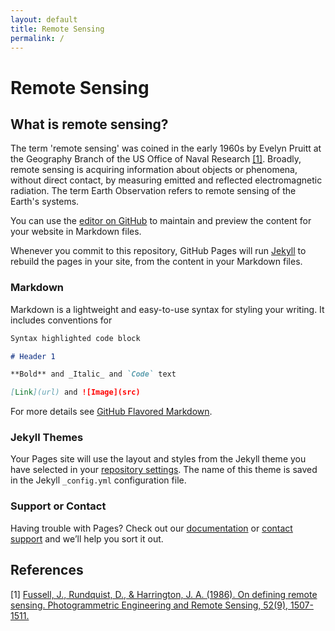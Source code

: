 ```yaml
---
layout: default
title: Remote Sensing
permalink: /
---
```


# Remote Sensing 

## What is remote sensing?

The term 'remote sensing' was coined in the early 1960s by Evelyn Pruitt at the 
Geography Branch of the US Office of Naval Research [[1]](#1). Broadly, remote sensing 
is acquiring information about objects or phenomena, without direct contact, by measuring 
emitted and reflected electromagnetic radiation. The term Earth Observation refers to remote sensing 
of the Earth's systems.

You can use the [editor on GitHub](https://github.com/jbrownrs/remote_sensing_website/edit/gh-pages/index.md) to maintain and preview the content for your website in Markdown files.

Whenever you commit to this repository, GitHub Pages will run [Jekyll](https://jekyllrb.com/) to rebuild the pages in your site, from the content in your Markdown files.

### Markdown

Markdown is a lightweight and easy-to-use syntax for styling your writing. It includes conventions for

```markdown
Syntax highlighted code block

# Header 1

**Bold** and _Italic_ and `Code` text

[Link](url) and ![Image](src)
```

For more details see [GitHub Flavored Markdown](https://guides.github.com/features/mastering-markdown/).

### Jekyll Themes

Your Pages site will use the layout and styles from the Jekyll theme you have selected in your [repository settings](https://github.com/jbrownrs/remote_sensing_website/settings/pages). The name of this theme is saved in the Jekyll `_config.yml` configuration file.

### Support or Contact

Having trouble with Pages? Check out our [documentation](https://docs.github.com/categories/github-pages-basics/) or [contact support](https://support.github.com/contact) and we’ll help you sort it out.

## References

<a id="1">[1]</a> [Fussell, J., Rundquist, D., & Harrington, J. A. (1986). On defining remote sensing. 
Photogrammetric Engineering and Remote Sensing, 52(9), 1507-1511.](https://www.asprs.org/wp-content/uploads/pers/1986journal/sep/1986_sep_1507-1511.pdf)
